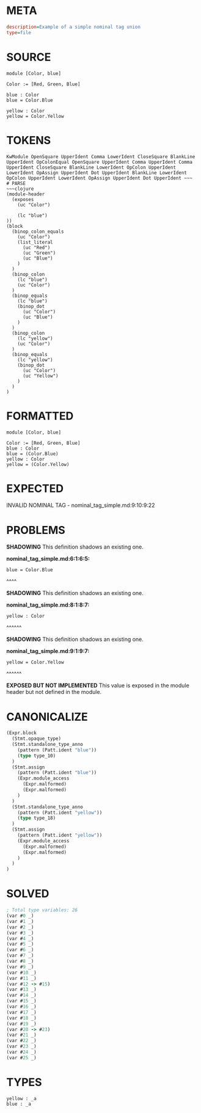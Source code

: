 # META
~~~ini
description=Example of a simple nominal tag union
type=file
~~~
# SOURCE
~~~roc
module [Color, blue]

Color := [Red, Green, Blue]

blue : Color
blue = Color.Blue

yellow : Color
yellow = Color.Yellow
~~~
# TOKENS
~~~text
KwModule OpenSquare UpperIdent Comma LowerIdent CloseSquare BlankLine UpperIdent OpColonEqual OpenSquare UpperIdent Comma UpperIdent Comma UpperIdent CloseSquare BlankLine LowerIdent OpColon UpperIdent LowerIdent OpAssign UpperIdent Dot UpperIdent BlankLine LowerIdent OpColon UpperIdent LowerIdent OpAssign UpperIdent Dot UpperIdent ~~~
# PARSE
~~~clojure
(module-header
  (exposes
    (uc "Color")

    (lc "blue")
))
(block
  (binop_colon_equals
    (uc "Color")
    (list_literal
      (uc "Red")
      (uc "Green")
      (uc "Blue")
    )
  )
  (binop_colon
    (lc "blue")
    (uc "Color")
  )
  (binop_equals
    (lc "blue")
    (binop_dot
      (uc "Color")
      (uc "Blue")
    )
  )
  (binop_colon
    (lc "yellow")
    (uc "Color")
  )
  (binop_equals
    (lc "yellow")
    (binop_dot
      (uc "Color")
      (uc "Yellow")
    )
  )
)
~~~
# FORMATTED
~~~roc
module [Color, blue]

Color := [Red, Green, Blue]
blue : Color
blue = (Color.Blue)
yellow : Color
yellow = (Color.Yellow)
~~~
# EXPECTED
INVALID NOMINAL TAG - nominal_tag_simple.md:9:10:9:22
# PROBLEMS
**SHADOWING**
This definition shadows an existing one.

**nominal_tag_simple.md:6:1:6:5:**
```roc
blue = Color.Blue
```
^^^^


**SHADOWING**
This definition shadows an existing one.

**nominal_tag_simple.md:8:1:8:7:**
```roc
yellow : Color
```
^^^^^^


**SHADOWING**
This definition shadows an existing one.

**nominal_tag_simple.md:9:1:9:7:**
```roc
yellow = Color.Yellow
```
^^^^^^


**EXPOSED BUT NOT IMPLEMENTED**
This value is exposed in the module header but not defined in the module.



# CANONICALIZE
~~~clojure
(Expr.block
  (Stmt.opaque_type)
  (Stmt.standalone_type_anno
    (pattern (Patt.ident "blue"))
    (type type_10)
  )
  (Stmt.assign
    (pattern (Patt.ident "blue"))
    (Expr.module_access
      (Expr.malformed)
      (Expr.malformed)
    )
  )
  (Stmt.standalone_type_anno
    (pattern (Patt.ident "yellow"))
    (type type_18)
  )
  (Stmt.assign
    (pattern (Patt.ident "yellow"))
    (Expr.module_access
      (Expr.malformed)
      (Expr.malformed)
    )
  )
)
~~~
# SOLVED
~~~clojure
; Total type variables: 26
(var #0 _)
(var #1 _)
(var #2 _)
(var #3 _)
(var #4 _)
(var #5 _)
(var #6 _)
(var #7 _)
(var #8 _)
(var #9 _)
(var #10 _)
(var #11 _)
(var #12 -> #15)
(var #13 _)
(var #14 _)
(var #15 _)
(var #16 _)
(var #17 _)
(var #18 _)
(var #19 _)
(var #20 -> #23)
(var #21 _)
(var #22 _)
(var #23 _)
(var #24 _)
(var #25 _)
~~~
# TYPES
~~~roc
yellow : _a
blue : _a
~~~
